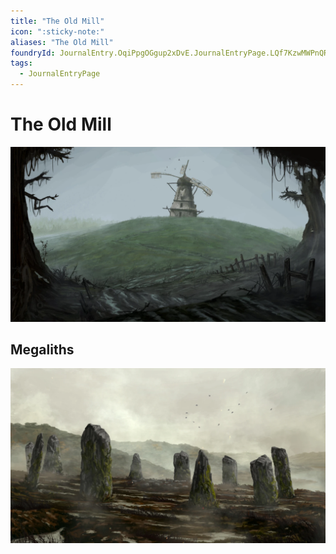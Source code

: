 ```yaml
---
title: "The Old Mill"
icon: ":sticky-note:"
aliases: "The Old Mill"
foundryId: JournalEntry.OqiPpgOGgup2xDvE.JournalEntryPage.LQf7KzwMWPnQRMQF
tags:
  - JournalEntryPage
---
```


# The Old Mill
![The Old Mill](https://raw.githubusercontent.com/SkroxiousDM/SkroxiousDM/refs/heads/main/assets/Old_Bonegrinder%2018x10.webp)

## Megaliths
![](https://raw.githubusercontent.com/SkroxiousDM/SkroxiousDM/refs/heads/main/assets/Mountain%20Fane%2018x10.webp)
